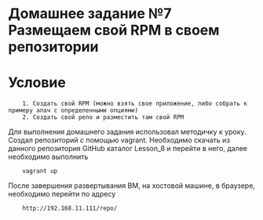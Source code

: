 # Домашнее задание №7 Размещаем свой RPM в своем репозитории
# Условие

        1. Создать свой RPM (можно взять свое приложение, либо собрать к примеру апач с определенными опциями)
        2. Создать свой репо и разместить там свой RPM

Для выполнения домашнего задания использовал методичку к уроку. Создал репозиторий c помощью vagrant.
Необходимо скачать из данного репозитория GitHub каталог Lesson_8 и перейти в него, далее необходимо выполнить

        vagrant up

После завершения развертывания ВМ, на хостовой машине, в браузере, необходимо перейти по адресу

        http://192.168.11.111/repo/
